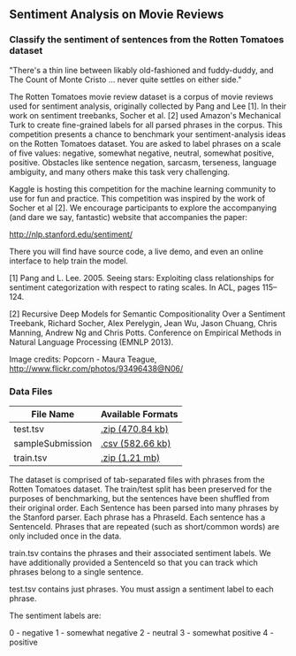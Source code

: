 ## Sentiment Analysis on Movie Reviews

### Classify the sentiment of sentences from the Rotten Tomatoes dataset

"There's a thin line between likably old-fashioned and fuddy-duddy, and The Count of Monte Cristo ... never quite settles on either side."

The Rotten Tomatoes movie review dataset is a corpus of movie reviews used for sentiment analysis, originally collected by Pang and Lee [1]. In their work on sentiment treebanks, Socher et al. [2] used Amazon's Mechanical Turk to create fine-grained labels for all parsed phrases in the corpus. This competition presents a chance to benchmark your sentiment-analysis ideas on the Rotten Tomatoes dataset. You are asked to label phrases on a scale of five values: negative, somewhat negative, neutral, somewhat positive, positive. Obstacles like sentence negation, sarcasm, terseness, language ambiguity, and many others make this task very challenging.


Kaggle is hosting this competition for the machine learning community to use for fun and practice. This competition was inspired by the work of Socher et al [2]. We encourage participants to explore the accompanying (and dare we say, fantastic) website that accompanies the paper:

http://nlp.stanford.edu/sentiment/

There you will find have source code, a live demo, and even an online interface to help train the model.

[1] Pang and L. Lee. 2005. Seeing stars: Exploiting class relationships for sentiment categorization with respect to rating scales. In ACL, pages 115–124.

[2] Recursive Deep Models for Semantic Compositionality Over a Sentiment Treebank, Richard Socher, Alex Perelygin, Jean Wu, Jason Chuang, Chris Manning, Andrew Ng and Chris Potts. Conference on Empirical Methods in Natural Language Processing (EMNLP 2013).

Image credits: Popcorn - Maura Teague, http://www.flickr.com/photos/93496438@N06/

### Data Files

|File Name                              | Available Formats |
|---------------------------------------|-------------------|
|test.tsv	                              |[.zip (470.84 kb)](https://www.kaggle.com/c/sentiment-analysis-on-movie-reviews/download/test.tsv.zip)   |
|sampleSubmission	                      |[.csv (582.66 kb)](https://www.kaggle.com/c/sentiment-analysis-on-movie-reviews/download/sampleSubmission.csv)   |
|train.tsv                              |[.zip (1.21 mb)](https://www.kaggle.com/c/sentiment-analysis-on-movie-reviews/download/train.tsv.zip)     |


The dataset is comprised of tab-separated files with phrases from the Rotten Tomatoes dataset. The train/test split has been preserved for the purposes of benchmarking, but the sentences have been shuffled from their original order. Each Sentence has been parsed into many phrases by the Stanford parser. Each phrase has a PhraseId. Each sentence has a SentenceId. Phrases that are repeated (such as short/common words) are only included once in the data.

train.tsv contains the phrases and their associated sentiment labels. We have additionally provided a SentenceId so that you can track which phrases belong to a single sentence.

test.tsv contains just phrases. You must assign a sentiment label to each phrase.

The sentiment labels are:

0 - negative
1 - somewhat negative
2 - neutral
3 - somewhat positive
4 - positive
